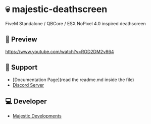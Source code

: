 # 💀 majestic-deathscreen
FiveM Standalone / QBCore / ESX NoPixel 4.0 inspired deathscreen

## 👀 Preview
https://www.youtube.com/watch?v=ROD2DM2v864

## 🤝 Support
- [Documentation Page](read the readme.md inside the file)
- [Discord Server](https://discord.gg/SbjjtT9WsG)

## 💻 Developer
- [Majestic Developments](https://discord.gg/SbjjtT9WsG)
